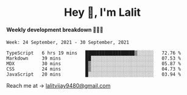 <h1 align="center">Hey 👋, I'm Lalit</h1>

#### Weekly development breakdown 👨🏻‍💻
<!--START_SECTION:waka-->
```text
Week: 24 September, 2021 - 30 September, 2021

TypeScript   6 hrs 19 mins   ██████████████████▒░░░░░░   72.76 % 
Markdown     39 mins         ██░░░░░░░░░░░░░░░░░░░░░░░   07.53 % 
MDX          30 mins         █▒░░░░░░░░░░░░░░░░░░░░░░░   05.87 % 
CSS          24 mins         █▒░░░░░░░░░░░░░░░░░░░░░░░   04.73 % 
JavaScript   20 mins         █░░░░░░░░░░░░░░░░░░░░░░░░   03.94 % 
```
<!--END_SECTION:waka-->

Reach me at → lalitvijay9480@gmail.com
